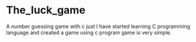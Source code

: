 # The_luck_game
A number guessing game with c
just I have started learning C programming language 
and created a game using c program game is very simple. 


